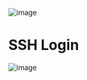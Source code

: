 ![image](https://github.com/seanknght/CTF-Write-ups/assets/149443469/3e653768-4d2c-46f0-981b-5b6d7aed1608)

# SSH Login

![image](https://github.com/seanknght/CTF-Write-ups/assets/149443469/0c304789-e5eb-40e4-8d09-face0b95b551)


